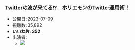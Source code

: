 ### [Twitterの波が来てる!?　ホリエモンのTwitter運用術！](https://www.youtube.com/watch?v=FTD4BGVEelw)
-   公開日: 2023-07-09
-   視聴数: 35,892
-   **いいね数: 352**
-   出演者: 
    - [![](https://img.youtube.com/vi/FTD4BGVEelw/hqdefault.jpg)](https://www.youtube.com/watch?v=FTD4BGVEelw)
